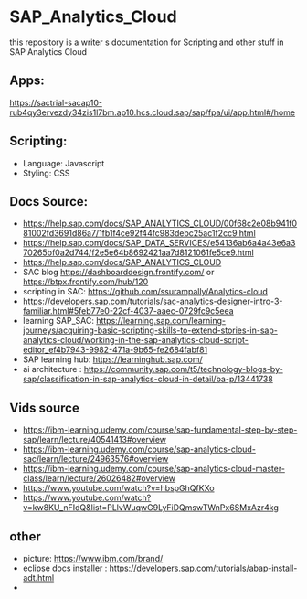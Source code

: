 # SAP_Analytics_Cloud

this repository is a writer s documentation for Scripting and other stuff in SAP Analytics Cloud

## Apps:
https://sactrial-sacap10-rub4qy3ervezdy34zis1l7bm.ap10.hcs.cloud.sap/sap/fpa/ui/app.html#/home

## Scripting:
- Language: Javascript
- Styling: CSS

## Docs Source:
- https://help.sap.com/docs/SAP_ANALYTICS_CLOUD/00f68c2e08b941f081002fd3691d86a7/1fb1f4ce92f44fc983debc25ac1f2cc9.html
- https://help.sap.com/docs/SAP_DATA_SERVICES/e54136ab6a4a43e6a370265bf0a2d744/f2e5e64b8692421aa7d8121061fe5ce9.html
- https://help.sap.com/docs/SAP_ANALYTICS_CLOUD
- SAC blog https://dashboarddesign.frontify.com/ or https://btpx.frontify.com/hub/120
- scripting in SAC: https://github.com/ssurampally/Analytics-cloud 
- https://developers.sap.com/tutorials/sac-analytics-designer-intro-3-familiar.html#5feb77e0-22cf-4037-aaec-0729fc9c5eea
- learning SAP_SAC: https://learning.sap.com/learning-journeys/acquiring-basic-scripting-skills-to-extend-stories-in-sap-analytics-cloud/working-in-the-sap-analytics-cloud-script-editor_ef4b7943-9982-471a-9b65-fe2684fabf81
- SAP learning hub: https://learninghub.sap.com/
- ai architecture : https://community.sap.com/t5/technology-blogs-by-sap/classification-in-sap-analytics-cloud-in-detail/ba-p/13441738

## Vids source
- https://ibm-learning.udemy.com/course/sap-fundamental-step-by-step-sap/learn/lecture/40541413#overview
- https://ibm-learning.udemy.com/course/sap-analytics-cloud-sac/learn/lecture/24963576#overview
- https://ibm-learning.udemy.com/course/sap-analytics-cloud-master-class/learn/lecture/26026482#overview
- https://www.youtube.com/watch?v=hbspGhQfKXo
- https://www.youtube.com/watch?v=kw8KU_nFIdQ&list=PLlvWuqwG9LyFiDQmswTWnPx6SMxAzr4kg

## other
- picture: https://www.ibm.com/brand/
- eclipse docs installer : https://developers.sap.com/tutorials/abap-install-adt.html
- 
